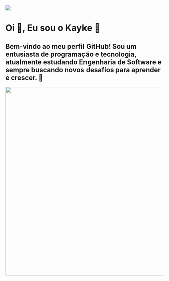 <img src="https://user-images.githubusercontent.com/73097560/115834477-dbab4500-a447-11eb-908a-139a6edaec5c.gif" align="center">

# Oi 👋, Eu sou o Kayke 🦝


## Bem-vindo ao meu perfil GitHub! Sou um entusiasta de programação e tecnologia, atualmente estudando Engenharia de Software e sempre buscando novos desafios para aprender e crescer. 🚀


<!-- Números se mexendo em um fundo preto, usando o GIF baixado -->
<p align="center">
  <img src="baixados.gif" width="600">
</p>
